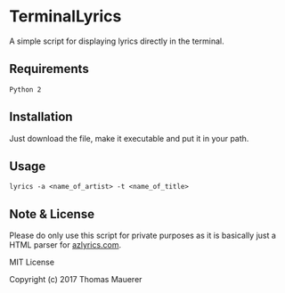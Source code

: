 # TerminalLyrics
A simple script for displaying lyrics directly in the terminal.

## Requirements
	Python 2

## Installation
Just download the file, make it executable and put it in your path.

## Usage
	lyrics -a <name_of_artist> -t <name_of_title>

## Note & License
Please do only use this script for private purposes as it is basically just a HTML parser for [azlyrics.com](http://www.azlyrics.com/).

MIT License

Copyright (c) 2017 Thomas Mauerer